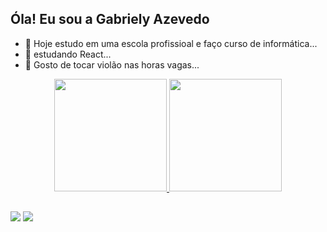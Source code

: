 ## Óla! Eu sou a Gabriely Azevedo

- 🔭 Hoje estudo em uma escola profissioal e faço curso de informática...
- 🌱 estudando React...
- 👯 Gosto de tocar violão nas horas vagas...
<div align="center">
  <a href="https://github.com/GabrielyAzeved0">
  <img height="180em" src="https://github-readme-stats.vercel.app/api?username=GabrielyAzeved0&show_icons=true&theme=dracula&include_all_commits=true&count_private=true"/>
  <img height="180em" src="https://github-readme-stats.vercel.app/api/top-langs/?username=GabrielyAzeved0&layout=compact&langs_count=7&theme=dracula"/>
</div>
  
  ##
 
<div> 
  <a href="https://instagram.com/gabriely_azeved0" target="_blank"><img src="https://img.shields.io/badge/-Instagram-%23E4405F?style=for-the-badge&logo=instagram&logoColor=white" target="_blank"></a>
<a href = "mailto:gabriely.castro@gmail.com"><img src="https://img.shields.io/badge/-Gmail-%23333?style=for-the-badge&logo=gmail&logoColor=white" target="_blank"></a>

